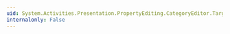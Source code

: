 ```yaml
---
uid: System.Activities.Presentation.PropertyEditing.CategoryEditor.TargetCategory
internalonly: False
---
```

